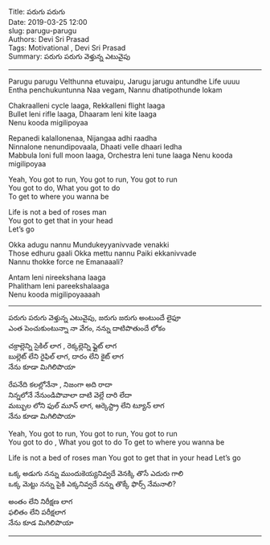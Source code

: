 Title: పరుగు పరుగు  
Date: 2019-03-25 12:00  
slug: parugu-parugu  
Authors: Devi Sri Prasad   
Tags: Motivational , Devi Sri Prasad  
Summary: పరుగు పరుగు వెళ్తున్న ఎటువైపు  


------------

Parugu parugu Velthunna etuvaipu, Jarugu jarugu antundhe Life uuuu  
Entha penchukuntunna Naa vegam, Nannu dhatipothunde lokam       

Chakraalleni cycle laaga, Rekkalleni flight laaga  
Bullet leni rifle laaga, Dhaaram leni kite laaga  
Nenu kooda migilipoyaa  


Repanedi kalallonenaa, Nijangaa adhi raadha  
Ninnalone nenundipovaala, Dhaati velle dhaari ledha  
Mabbula loni full moon laaga, Orchestra leni tune laaga
Nenu kooda migilipoyaa

Yeah, You got to run, You got to run, You got to run   
You got to do,  What you got to do  
To get to where you wanna be  

Life is not a bed of roses man  
You got to get that in your head  
Let’s go

Okka adugu nannu Mundukeyyanivvade venakki      
Those edhuru gaali Okka mettu nannu  Paiki ekkanivvade      
Nannu thokke force ne Emanaaali?

Antam leni nireekshana laaga  
Phalitham leni pareekshalaaga  
Nenu kooda migilipoyaaaah  

------------

పరుగు పరుగు వెళ్తున్న ఎటువైపు, జరుగు జరుగు అంటుందే లైఫూ  
ఎంత పెంచుకుంటున్నా నా వేగం, నన్ను దాటిపొతుందే లోకం  

చక్రాల్లెన్ని సైకిల్ లాగ , రెక్కల్లెన్ని ఫ్లైట్ లాగ  
బుల్లెట్ లేని రైఫిల్ లాగ, దారం లేని కైట్ లాగ  
నేను కూడా మిగిలిపొయా    

రేపనేది కలల్లోనేనా  , నిజంగా అది రాదా  
నిన్నలోనే నేనుండిపొవాలా  దాటి వెల్లే దారి లేదా  
మబ్బుల లోని ఫుల్ మూన్ లాగ, ఆర్కెస్ట్రా లేని ట్యూన్ లాగ   
నేను కూడా మిగిలిపొయా  
 
Yeah, You got to run, You got to run, You got to run  
You got to do , What you got to do 
To get to where you wanna be

Life is not a bed of roses man
You got to get that in your head
Let’s go

ఒక్క అడుగు నన్ను ముందుకెయ్యనివ్వదే వెనక్కి తొసే ఎదురు గాలి  
ఒక్క మెట్టు నన్ను పైకి ఎక్కనివ్వదే నన్ను తొక్కే ఫొర్స్ నేమనాలి?  

అంతం లేని నిరీక్షణ లాగ  
ఫలితం లేని పరీక్షలాగ  
నేను కూడ మిగిలిపొయా   

------------


<!-- [Parugu parugu]({filename}/articles/Movies/Chitralahari/parugu_parugu_english.md) -->
<!-- ![parugu_parugu]({static}/img/parugu_parugu_telugu.png) -->

